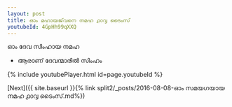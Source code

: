 ```yaml
---
layout: post
title: ഓം മഹായജ്‌വനെ നമഹ ൧൦൮ ടൈംസ്
youtubeId: 4GpHh99qXXQ
---
```

 
 
 ഓം ദേവ സിംഹായ നമഹ 
 
 -  ആരാണ് ദേവന്മാരിൽ സിംഹം 
 
  
 
  
 
 
 
 
 
 


{% include youtubePlayer.html id=page.youtubeId %}
 
[Next]({{ site.baseurl }}{% link  split2/_posts/2016-08-08-ഓം സമയഗയായ നമഹ ൧൦൮ ടൈംസ്.md%})
 
